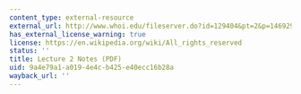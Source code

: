 ```yaml
---
content_type: external-resource
external_url: http://www.whoi.edu/fileserver.do?id=129404&pt=2&p=146929
has_external_license_warning: true
license: https://en.wikipedia.org/wiki/All_rights_reserved
status: ''
title: Lecture 2 Notes (PDF)
uid: 9a4e79a1-a019-4e4c-b425-e40ecc16b28a
wayback_url: ''
---
```

